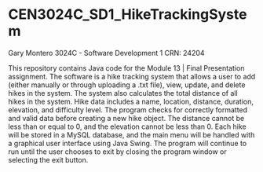 # CEN3024C_SD1_HikeTrackingSystem

Gary Montero 3024C - Software Development 1 CRN: 24204

This repository contains Java code for the Module 13 | Final Presentation assignment. The software is a hike tracking system that allows a user to add (either manually or through uploading a .txt file), view, update, and delete hikes in the system. The system also calculates the total distance of all hikes in the system. Hike data includes a name, location, distance, duration, elevation, and difficulty level. The program checks for correctly formatted and valid data before creating a new hike object. The distance cannot be less than or equal to 0, and the elevation cannot be less than 0. Each hike will be stored in a MySQL database, and the main menu will be handled with a graphical user interface using Java Swing. The program will continue to run until the user chooses to exit by closing the program window or selecting the exit button.
